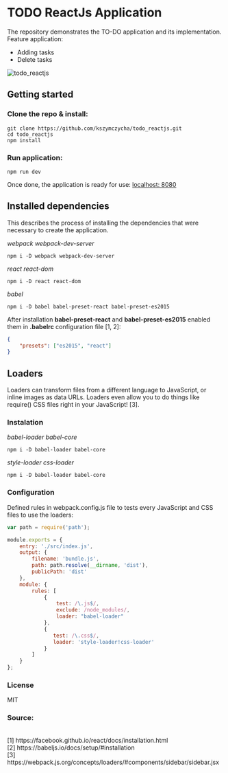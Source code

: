 # TODO ReactJs Application
The repository demonstrates the TO-DO application and its implementation. Feature application:
* Adding tasks
* Delete tasks

![todo_reactjs](https://user-images.githubusercontent.com/30631373/28835057-756068be-76e4-11e7-83b0-e7555a9c00f1.png)

## Getting started
### Clone the repo & install:
```
git clone https://github.com/kszymczycha/todo_reactjs.git
cd todo_reactjs
npm install
``` 
### Run application:
```
npm run dev
```
Once done, the application is ready for use: [localhost: 8080](http://localhost:8080/)
## Installed dependencies
This describes the process of installing the dependencies that were necessary to create the application.

*webpack webpack-dev-server*
```
npm i -D webpack webpack-dev-server 
```
*react react-dom*
```
npm i -D react react-dom
```
*babel*
```
npm i -D babel babel-preset-react babel-preset-es2015
```
After installation **babel-preset-react** and **babel-preset-es2015** enabled them in **.babelrc** configuration file [1, 2]:
```json
{
    "presets": ["es2015", "react"]
}
```
## Loaders

Loaders can transform files from a different language to JavaScript, or inline images as data URLs. Loaders even allow you to do things like require() CSS files right in your JavaScript! [3].
### Instalation

*babel-loader babel-core*
```
npm i -D babel-loader babel-core
```
*style-loader css-loader*
```
npm i -D babel-loader babel-core
```
### Configuration
Defined rules in webpack.config.js file to tests every JavaScript and CSS files to use the loaders:
```js
var path = require('path');

module.exports = {
    entry: './src/index.js',
    output: {
        filename: 'bundle.js',
        path: path.resolve(__dirname, 'dist'),
        publicPath: 'dist'
    },
    module: {
        rules: [
            {
                test: /\.js$/, 
                exclude: /node_modules/, 
                loader: "babel-loader"
            },
            {
               test: /\.css$/,
               loader: 'style-loader!css-loader'
            }
        ]
    }
};
```
### License
MIT
### Source:
<br />
[1] https://facebook.github.io/react/docs/installation.html
<br />
[2] https://babeljs.io/docs/setup/#installation
<br />
[3] https://webpack.js.org/concepts/loaders/#components/sidebar/sidebar.jsx
